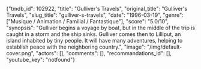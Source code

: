 {"tmdb_id": 102922, "title": "Gulliver's Travels", "original_title": "Gulliver's Travels", "slug_title": "gulliver-s-travels", "date": "1996-03-19", "genre": ["Musique / Animation / Familial / Fantastique"], "score": "5.0/10", "synopsis": "Gulliver begins a voyage by boat, but in the middle of the trip is caught in a storm and the ship sinks. Gulliver comes then to Lilliput, an island inhabited by tiny people. It will have many adventures, helping to establish peace with the neighboring country.", "image": "/img/default-cover.png", "actors": [], "comments": [], "recommandations_id": [], "youtube_key": "notfound"}